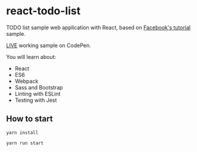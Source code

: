 # react-todo-list
TODO list sample web application with React, based on [Facebook's tutorial](https://facebook.github.io/react/docs/tutorial.html) sample.

[LIVE](http://codepen.io/Tiendq/pen/jrZAWk) working sample on CodePen.

You will learn about:

* React
* ES6
* Webpack
* Sass and Bootstrap
* Linting with ESLint
* Testing with Jest

## How to start

`yarn install`

`yarn run start`
